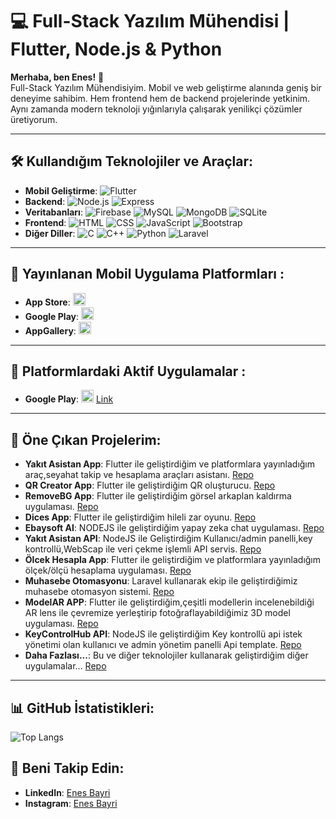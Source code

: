 # 💻 Full-Stack Yazılım Mühendisi | Flutter, Node.js & Python

**Merhaba, ben Enes!** 👋  
Full-Stack Yazılım Mühendisiyim. Mobil ve web geliştirme alanında geniş bir deneyime sahibim. Hem frontend hem de backend projelerinde yetkinim. Aynı zamanda modern teknoloji yığınlarıyla çalışarak yenilikçi çözümler üretiyorum.

---

## 🛠️ Kullandığım Teknolojiler ve Araçlar:
- **Mobil Geliştirme**: ![Flutter](https://img.shields.io/badge/-Flutter-blue?style=flat&logo=flutter)  
- **Backend**: ![Node.js](https://img.shields.io/badge/-Node.js-green?style=flat&logo=node.js) ![Express](https://img.shields.io/badge/-Express-black?style=flat&logo=express)
- **Veritabanları**: ![Firebase](https://img.shields.io/badge/-Firebase-yellow?style=flat&logo=firebase) ![MySQL](https://img.shields.io/badge/-MySQL-blue?style=flat&logo=mysql) ![MongoDB](https://img.shields.io/badge/-MongoDB-green?style=flat&logo=mongodb) ![SQLite](https://img.shields.io/badge/-SQLite-blue?style=flat&logo=sqlite)
- **Frontend**: ![HTML](https://img.shields.io/badge/-HTML-orange?style=flat&logo=html5) ![CSS](https://img.shields.io/badge/-CSS-blue?style=flat&logo=css3) ![JavaScript](https://img.shields.io/badge/-JavaScript-yellow?style=flat&logo=javascript) ![Bootstrap](https://img.shields.io/badge/-Bootstrap-purple?style=flat&logo=bootstrap)
- **Diğer Diller**: ![C](https://img.shields.io/badge/-C-blue?style=flat&logo=c) ![C++](https://img.shields.io/badge/-C++-blue?style=flat&logo=c%2B%2B) ![Python](https://img.shields.io/badge/-Python-yellow?style=flat&logo=python) ![Laravel](https://img.shields.io/badge/-Laravel-red?style=flat&logo=laravel)

---

## 📱 Yayınlanan Mobil Uygulama Platformları :
- **App Store**: <img src="https://logos-world.net/wp-content/uploads/2021/02/App-Store-Logo.png" alt="App Store" width="20"/>
- **Google Play**: <img src="https://static.vecteezy.com/system/resources/previews/017/395/379/original/google-play-store-mobile-apps-logo-free-png.png" alt="Google Play" width="20"/>
- **AppGallery**: <img src="https://seeklogo.com/images/H/huawei-appgallery-logo-A801F4AE11-seeklogo.com.png" alt="AppGallery" width="20"/>


---

## 📱 Platformlardaki Aktif Uygulamalar :
- **Google Play**: <img src="https://static.vecteezy.com/system/resources/previews/017/395/379/original/google-play-store-mobile-apps-logo-free-png.png" alt="Google Play" width="20"/> [Link](https://play.google.com/store/apps/details?id=com.ebaysoft.olcek_hesapla)



---
## 🌟 Öne Çıkan Projelerim:
- **Yakıt Asistan App**: Flutter ile geliştirdiğim ve platformlara yayınladığım araç,seyahat takip ve hesaplama araçları asistanı. [Repo](https://github.com/enesbayri/yakit-asistan-APP)
- **QR Creator App**: Flutter ile geliştirdiğim QR oluşturucu. [Repo](https://github.com/enesbayri/QR_CREATOR-APP)
- **RemoveBG App**: Flutter ile geliştirdiğim görsel arkaplan kaldırma uygulaması. [Repo](https://github.com/enesbayri/RemoveBG_app)
- **Dices App**: Flutter ile geliştirdiğim hileli zar oyunu. [Repo](https://github.com/enesbayri/Dices-APP)
- **Ebaysoft AI**: NODEJS ile geliştirdiğim yapay zeka chat uygulaması. [Repo](https://github.com/enesbayri/EBAYSOFT-AI)
- **Yakıt Asistan API**: NodeJS ile Geliştirdiğim Kullanıcı/admin panelli,key kontrollü,WebScap ile veri çekme işlemli API servis. [Repo](https://github.com/enesbayri/YakitAsisstant-API)
- **Ölcek Hesapla App**: Flutter ile geliştirdiğim ve platformlara yayınladığım ölçek/ölçü hesaplama uygulaması. [Repo](https://github.com/enesbayri/olcek-hesapla-APP)
- **Muhasebe Otomasyonu**: Laravel kullanarak ekip ile geliştirdiğimiz muhasebe otomasyon sistemi. [Repo](https://github.com/mertozanlislas/emo-laravel9)
- **ModelAR APP**: Flutter ile geliştirdiğim,çeşitli modellerin incelenebildiği AR lens ile çevremize yerleştirip fotoğraflayabildiğimiz 3D model uygulaması. [Repo](https://github.com/enesbayri/ModelAR-APP)
- **KeyControlHub API**: NodeJS ile geliştirdiğim Key kontrollü api istek yönetimi olan kullanıcı ve admin yönetim panelli Api template. [Repo](https://github.com/enesbayri/KeyControlHub_NodeJS)
- **Daha Fazlası...**: Bu ve diğer teknolojiler kullanarak geliştirdiğim diğer uygulamalar... [Repo](https://github.com/enesbayri?tab=repositories)

---

## 📊 GitHub İstatistikleri:
![Top Langs](https://github-readme-stats.vercel.app/api/top-langs/?username=enesbayri&layout=compact&theme=radical)

## 🤝 Beni Takip Edin:
- **LinkedIn**: [Enes Bayri](https://www.linkedin.com/in/enes-bayri-8121282a3/)
- **Instagram**: [Enes Bayri](https://www.instagram.com/eness_bayrii/)

